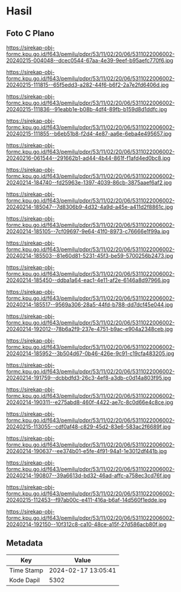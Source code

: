 # Hasil

## Foto C Plano

https://sirekap-obj-formc.kpu.go.id/f643/pemilu/pdpr/53/11/02/20/06/5311022006002-20240215-004048--dcec0544-67aa-4e39-9eef-b95aefc770f6.jpg

https://sirekap-obj-formc.kpu.go.id/f643/pemilu/pdpr/53/11/02/20/06/5311022006002-20240215-111815--65f5edd3-a282-44f6-b6f2-2a7e2fd6406d.jpg

https://sirekap-obj-formc.kpu.go.id/f643/pemilu/pdpr/53/11/02/20/06/5311022006002-20240215-111836--91eabb1e-b08b-4df4-89fb-b159d8d1ddfc.jpg

https://sirekap-obj-formc.kpu.go.id/f643/pemilu/pdpr/53/11/02/20/06/5311022006002-20240215-111855--b6eb51b8-f2d4-4e87-aa6e-6eba4e495657.jpg

https://sirekap-obj-formc.kpu.go.id/f643/pemilu/pdpr/53/11/02/20/06/5311022006002-20240216-061544--291662b1-ad44-4b44-861f-f1afd4ed0bc8.jpg

https://sirekap-obj-formc.kpu.go.id/f643/pemilu/pdpr/53/11/02/20/06/5311022006002-20240214-184740--fd25963e-1397-4039-86cb-3875aaef6af2.jpg

https://sirekap-obj-formc.kpu.go.id/f643/pemilu/pdpr/53/11/02/20/06/5311022006002-20240214-185047--7d8306b9-4d32-4a9d-a45e-a411d2f8861c.jpg

https://sirekap-obj-formc.kpu.go.id/f643/pemilu/pdpr/53/11/02/20/06/5311022006002-20240214-185105--7cf09697-9e64-41f0-8973-c76666e1f99a.jpg

https://sirekap-obj-formc.kpu.go.id/f643/pemilu/pdpr/53/11/02/20/06/5311022006002-20240214-185503--81e60d81-5231-45f3-be59-5700256b2473.jpg

https://sirekap-obj-formc.kpu.go.id/f643/pemilu/pdpr/53/11/02/20/06/5311022006002-20240214-185450--ddba1a64-eac1-4e11-af2e-6146a8d97966.jpg

https://sirekap-obj-formc.kpu.go.id/f643/pemilu/pdpr/53/11/02/20/06/5311022006002-20240214-185517--9569a306-28a5-44fd-b788-dd7dcf45e044.jpg

https://sirekap-obj-formc.kpu.go.id/f643/pemilu/pdpr/53/11/02/20/06/5311022006002-20240214-192012--78b6a2f9-237e-4751-b9ac-e904a2348ceb.jpg

https://sirekap-obj-formc.kpu.go.id/f643/pemilu/pdpr/53/11/02/20/06/5311022006002-20240214-185952--3b504d67-0b46-426e-9c91-c19cfa483205.jpg

https://sirekap-obj-formc.kpu.go.id/f643/pemilu/pdpr/53/11/02/20/06/5311022006002-20240214-191759--dcbbdfd3-26c3-4ef8-a3db-c0d14a803f95.jpg

https://sirekap-obj-formc.kpu.go.id/f643/pemilu/pdpr/53/11/02/20/06/5311022006002-20240214-190311--e275abd8-460f-4422-ae7c-8c0d66e4c8ce.jpg

https://sirekap-obj-formc.kpu.go.id/f643/pemilu/pdpr/53/11/02/20/06/5311022006002-20240215-113055--cdf0af48-c829-45d2-83e6-583ac2f6689f.jpg

https://sirekap-obj-formc.kpu.go.id/f643/pemilu/pdpr/53/11/02/20/06/5311022006002-20240214-190637--ee374b01-e5fe-4f91-94a1-1e3012df441b.jpg

https://sirekap-obj-formc.kpu.go.id/f643/pemilu/pdpr/53/11/02/20/06/5311022006002-20240214-190807--39a6613d-bd32-46ad-affc-a758ec3cd76f.jpg

https://sirekap-obj-formc.kpu.go.id/f643/pemilu/pdpr/53/11/02/20/06/5311022006002-20240215-112453--f97ab00c-e411-416a-b6af-14d560f1edde.jpg

https://sirekap-obj-formc.kpu.go.id/f643/pemilu/pdpr/53/11/02/20/06/5311022006002-20240214-192150--10f312c8-ca10-48ce-a15f-27d586acb80f.jpg


## Metadata

| Key        | Value               |
| ---------- | ------------------- |
| Time Stamp | 2024-02-17 13:05:41 |
| Kode Dapil | 5302                |



